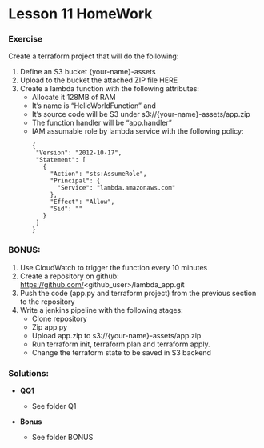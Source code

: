 # Lesson 11 HomeWork

### **Exercise**
Create a terraform project that will do the following:
1. Define an S3 bucket {your-name}-assets
2. Upload to the bucket the attached ZIP file HERE
3. Create a lambda function with the following attributes:
    - Allocate it 128MB of RAM
    - It’s name is “HelloWorldFunction” and
    - It’s source code will be S3 under s3://{your-name}-assets/app.zip
    - The function handler will be “app.handler”
    - IAM assumable role by lambda service with the following policy:
        ```json5
       {
         "Version": "2012-10-17",
         "Statement": [
           {
             "Action": "sts:AssumeRole",
             "Principal": {
               "Service": "lambda.amazonaws.com"
             },
             "Effect": "Allow",
             "Sid": ""
           }
         ]
       }
        ```

### **BONUS:**
1. Use CloudWatch to trigger the function every 10 minutes
2. Create a repository on github: https://github.com/<github_user>/lambda_app.git
3. Push the code (app.py and terraform project) from the previous section to the repository
4. Write a jenkins pipeline with the following stages:
    - Clone repository
    - Zip app.py
    - Upload app.zip to s3://{your-name}-assets/app.zip
    - Run terraform init, terraform plan and terraform apply.
    - Change the terraform state to be saved in S3 backend

### **Solutions:**
* **QQ1**
    - See folder Q1
    
* **Bonus**
    - See folder BONUS